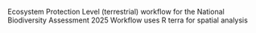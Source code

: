 Ecosystem Protection Level (terrestrial) workflow for the National Biodiversity Assessment 2025
Workflow uses R terra for spatial analysis 
